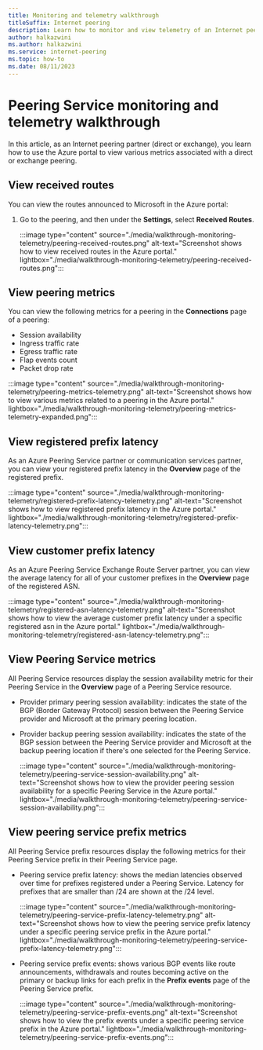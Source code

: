 ```yaml
---
title: Monitoring and telemetry walkthrough
titleSuffix: Internet peering
description: Learn how to monitor and view telemetry of an Internet peering using the Azure portal.
author: halkazwini
ms.author: halkazwini
ms.service: internet-peering
ms.topic: how-to
ms.date: 08/11/2023
---
```


# Peering Service monitoring and telemetry walkthrough

In this article, as an Internet peering partner (direct or exchange), you learn how to use the Azure portal to view various metrics associated with a direct or exchange peering.

## View received routes

You can view the routes announced to Microsoft in the Azure portal:

1. Go to the peering, and then under the **Settings**, select **Received Routes**.

    :::image type="content" source="./media/walkthrough-monitoring-telemetry/peering-received-routes.png" alt-text="Screenshot shows how to view received routes in the Azure portal." lightbox="./media/walkthrough-monitoring-telemetry/peering-received-routes.png":::

## View peering metrics

You can view the following metrics for a peering in the **Connections** page of a peering:

-  Session availability
-  Ingress traffic rate 
-  Egress traffic rate
-  Flap events count 
-  Packet drop rate 

:::image type="content" source="./media/walkthrough-monitoring-telemetry/peering-metrics-telemetry.png" alt-text="Screenshot shows how to view various metrics related to a peering in the Azure portal." lightbox="./media/walkthrough-monitoring-telemetry/peering-metrics-telemetry-expanded.png":::

## View registered prefix latency

As an Azure Peering Service partner or communication services partner, you can view your registered prefix latency in the **Overview** page of the registered prefix.

:::image type="content" source="./media/walkthrough-monitoring-telemetry/registered-prefix-latency-telemetry.png" alt-text="Screenshot shows how to view registered prefix latency in the Azure portal." lightbox="./media/walkthrough-monitoring-telemetry/registered-prefix-latency-telemetry.png":::

## View customer prefix latency

As an Azure Peering Service Exchange Route Server partner, you can view the average latency for all of your customer prefixes in the **Overview** page of the registered ASN.

:::image type="content" source="./media/walkthrough-monitoring-telemetry/registered-asn-latency-telemetry.png" alt-text="Screenshot shows how to view the average customer prefix latency under a specific registered asn in the Azure portal." lightbox="./media/walkthrough-monitoring-telemetry/registered-asn-latency-telemetry.png":::

## View Peering Service metrics

All Peering Service resources display the session availability metric for their Peering Service in the **Overview** page of a Peering Service resource. 

- Provider primary peering session availability: indicates the state of the BGP (Border Gateway Protocol) session between the Peering Service provider and Microsoft at the primary peering location.

- Provider backup peering session availability: indicates the state of the BGP session between the Peering Service provider and Microsoft at the backup peering location if there's one selected for the Peering Service.

    :::image type="content" source="./media/walkthrough-monitoring-telemetry/peering-service-session-availability.png" alt-text="Screenshot shows how to view the provider peering session availability for a specific Peering Service in the Azure portal." lightbox="./media/walkthrough-monitoring-telemetry/peering-service-session-availability.png":::

## View peering service prefix metrics

All Peering Service prefix resources display the following metrics for their Peering Service prefix in their Peering Service page. 

- Peering service prefix latency: shows the median latencies observed over time for prefixes registered under a Peering Service. Latency for prefixes that are smaller than /24 are shown at the /24 level. 

    :::image type="content" source="./media/walkthrough-monitoring-telemetry/peering-service-prefix-latency-telemetry.png" alt-text="Screenshot shows how to view the peering service prefix latency under a specific peering service prefix in the Azure portal." lightbox="./media/walkthrough-monitoring-telemetry/peering-service-prefix-latency-telemetry.png":::

- Peering service prefix events: shows various BGP events like route announcements, withdrawals and routes becoming active on the primary or backup links for each prefix in the **Prefix events** page of the Peering Service prefix.

    :::image type="content" source="./media/walkthrough-monitoring-telemetry/peering-service-prefix-events.png" alt-text="Screenshot shows how to view the prefix events under a specific peering service prefix in the Azure portal." lightbox="./media/walkthrough-monitoring-telemetry/peering-service-prefix-events.png":::